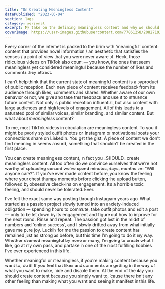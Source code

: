 ```yaml
---
title: "On Creating Meaningless Content"
datePublished: "2023-03-04"
section: logs
category: personal
excerpt: My take on the defining meaningless content and why we should make it more often.
coverImage: https://user-images.githubusercontent.com/77861258/208271929-cfc03d67-4089-4ad1-91a3-1deb3e30b57d.jpg
---
```


<div>
Every corner of the internet is packed to the brim with ‘meaningful’ content: content that provides novel information / an aesthetic that satisfies the senses / a point of view that you were never aware of. Heck, those ridiculous videos on TikTok also count — you know, the ones that seem meaningless yet considered meaningful because the number of likes and comments they attract.

I can’t help think that the current state of meaningful content is a byproduct of public reception. Each new piece of content receives feedback from its audience through likes, comments and shares. Whether aware of our own behavior or not, we give and take this feedback and use it to influence future content. Not only is public reception influential, but also content with large audiences and high levels of engagement. All of this leads to a saturated pool of similar voices, similar branding, and similar content. But what about _meaningless_ content?

To me, most TikTok videos in circulation are meaningless content. To you it might be poorly styled outfit photos on Instagram or motivational posts your connections share on LinkedIn. You get the gist. A piece of content we don’t find meaning in seems absurd, something that shouldn’t be created in the first place.

</div>

<div>
You can create meaningless content, in fact you _SHOULD_ create meaningless content. All too often do we convince ourselves that we’re not worthy of uploading content we’ve spend minutes, days, months on: “Will anyone care?”. If you’ve ever made content before, you know the feeling where your chest thumps moments before clicking the upload button, followed by obsessive check-ins on engagement. It’s a horrible toxic feeling, and should never be tolerated. Ever.

I’ve felt the exact same way posting through Instagram years ago. What started as a passion project slowly turned into an anxiety-induced obligation — spending hours to commute, take outfit photos and edit a post — only to be let down by its engagement and figure out how to improve for the next round. Rinse and repeat. The passion got lost in the midst of numbers and ‘online success’, and I slowly drifted away from what initially gave me pure joy. Luckily for me the passion to create content has remained just as strong as before, but this time I’m going to do it my way. Whether deemed meaningful by none or many, I’m going to create what I like, go at my own pass, and partake in one of the most fulfilling hobbies I’ve ever experienced in this life.

</div>

<div>
Whether meaningful or meaningless, if you’re making content because you want to, do it! If you feel that likes and comments are getting in the way of what you want to make, hide and disable them. At the end of the day you should create content because you simply want to, ‘cause there isn’t any other feeling than making what you want and seeing it manifest in this life.

</div>
